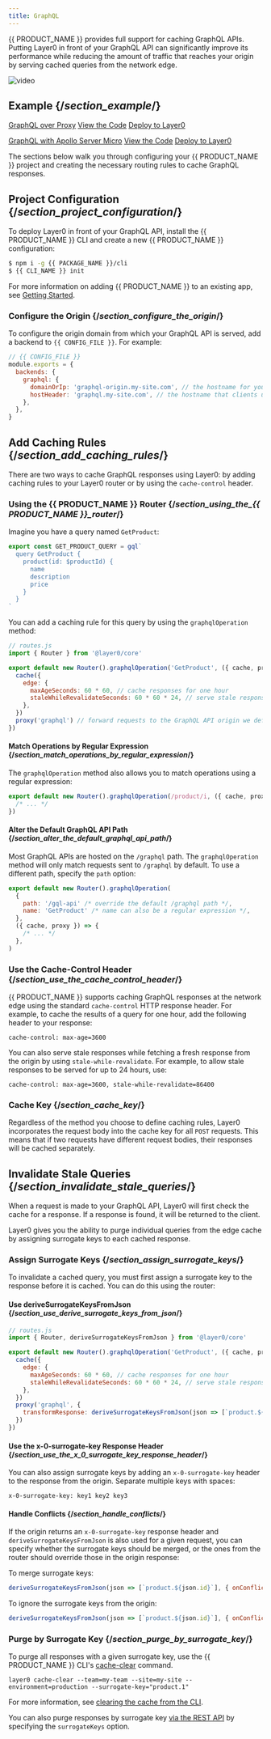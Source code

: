 ```yaml
---
title: GraphQL
---
```


{{ PRODUCT_NAME }} provides full support for caching GraphQL APIs. Putting Layer0 in front of your GraphQL API can significantly improve its performance while reducing the amount of traffic that reaches your origin by serving cached queries from the network edge.

![video](https://youtu.be/GuezGiCj8ec)

## Example {/*section_example*/}

[GraphQL over Proxy](https://layer0-docs-graphql-caching-example-default.layer0-limelight.link?button)
[View the Code](https://github.com/layer0-docs/graphql-caching-example?button)
[Deploy to Layer0](https://app.layer0.co/deploy?button&deploy&repo=https%3A%2F%2Fgithub.com%2Flayer0-docs%2Fgraphql-caching-example)

[GraphQL with Apollo Server Micro](https://layer0-docs-layer0-next-graphql-example-default.layer0-limelight.link?button)
[View the Code](https://github.com/layer0-docs/layer0-nextjs-graphql-example?button)
[Deploy to Layer0](https://app.layer0.co/deploy?button&deploy&repo=https%3A%2F%2Fgithub.com%2Flayer0-docs%2Flayer0-nextjs-graphql-example)

The sections below walk you through configuring your {{ PRODUCT_NAME }} project and creating the necessary routing rules to cache GraphQL responses.

## Project Configuration {/*section_project_configuration*/}

To deploy Layer0 in front of your GraphQL API, install the {{ PRODUCT_NAME }} CLI and create a new {{ PRODUCT_NAME }} configuration:

```bash
$ npm i -g {{ PACKAGE_NAME }}/cli
$ {{ CLI_NAME }} init
```

For more information on adding {{ PRODUCT_NAME }} to an existing app, see [Getting Started](/guides/getting_started#section_adding_layer0_to_an_existing_app).

### Configure the Origin {/*section_configure_the_origin*/}

To configure the origin domain from which your GraphQL API is served, add a backend to `{{ CONFIG_FILE }}`. For example:

```js
// {{ CONFIG_FILE }}
module.exports = {
  backends: {
    graphql: {
      domainOrIp: 'graphql-origin.my-site.com', // the hostname for your origin graphql server(s)
      hostHeader: 'graphql.my-site.com', // the hostname that clients use to connect to your graphql api
    },
  },
}
```

## Add Caching Rules {/*section_add_caching_rules*/}

There are two ways to cache GraphQL responses using Layer0: by adding caching rules to your Layer0 router or by using the `cache-control` header.

### Using the {{ PRODUCT_NAME }} Router {/*section_using_the_{{ PRODUCT_NAME }}_router*/}

Imagine you have a query named `GetProduct`:

```js
export const GET_PRODUCT_QUERY = gql`
  query GetProduct {
    product(id: $productId) {
      name
      description
      price
    }
  }
`
```

You can add a caching rule for this query by using the `graphqlOperation` method:

```js
// routes.js
import { Router } from '@layer0/core'

export default new Router().graphqlOperation('GetProduct', ({ cache, proxy }) => {
  cache({
    edge: {
      maxAgeSeconds: 60 * 60, // cache responses for one hour
      staleWhileRevalidateSeconds: 60 * 60 * 24, // serve stale responses for up to 24 hours
    },
  })
  proxy('graphql') // forward requests to the GraphQL API origin we defined in layer0.config.js
})
```

#### Match Operations by Regular Expression {/*section_match_operations_by_regular_expression*/}

The `graphqlOperation` method also allows you to match operations using a regular expression:

```js
export default new Router().graphqlOperation(/product/i, ({ cache, proxy }) => {
  /* ... */
})
```

#### Alter the Default GraphQL API Path {/*section_alter_the_default_graphql_api_path*/}

Most GraphQL APIs are hosted on the `/graphql` path. The `graphqlOperation` method will only match requests sent to `/graphql` by default. To use a different path, specify the `path` option:

```js
export default new Router().graphqlOperation(
  {
    path: '/gql-api' /* override the default /graphql path */,
    name: 'GetProduct' /* name can also be a regular expression */,
  },
  ({ cache, proxy }) => {
    /* ... */
  },
)
```

### Use the Cache-Control Header {/*section_use_the_cache_control_header*/}

{{ PRODUCT_NAME }} supports caching GraphQL responses at the network edge using the standard `cache-control` HTTP response header. For example, to cache the results of a query for one hour, add the following header to your response:

```
cache-control: max-age=3600
```

You can also serve stale responses while fetching a fresh response from the origin by using `stale-while-revalidate`. For example, to allow stale responses to be served for up to 24 hours, use:

```
cache-control: max-age=3600, stale-while-revalidate=86400
```

### Cache Key {/*section_cache_key*/}

Regardless of the method you choose to define caching rules, Layer0 incorporates the request body into the cache key for all `POST` requests. This means that if two requests have different request bodies,
their responses will be cached separately.

## Invalidate Stale Queries {/*section_invalidate_stale_queries*/}

When a request is made to your GraphQL API, Layer0 will first check the cache for a response. If a response is found, it will be returned to the client.

Layer0 gives you the ability to purge individual queries from the edge cache by assigning surrogate keys to each cached response.

### Assign Surrogate Keys {/*section_assign_surrogate_keys*/}

To invalidate a cached query, you must first assign a surrogate key to the response before it is cached. You can do this using the router:

#### Use deriveSurrogateKeysFromJson {/*section_use_derive_surrogate_keys_from_json*/}

```js
// routes.js
import { Router, deriveSurrogateKeysFromJson } from '@layer0/core'

export default new Router().graphqlOperation('GetProduct', ({ cache, proxy }) => {
  cache({
    edge: {
      maxAgeSeconds: 60 * 60, // cache responses for one hour
      staleWhileRevalidateSeconds: 60 * 60 * 24, // serve stale responses for up to 24 hours
    },
  })
  proxy('graphql', {
    transformResponse: deriveSurrogateKeysFromJson(json => [`product.${json.id}`]), // <~ Assigns a surrogate key to each response
  })
})
```

#### Use the x-0-surrogate-key Response Header {/*section_use_the_x_0_surrogate_key_response_header*/}

You can also assign surrogate keys by adding an `x-0-surrogate-key` header to the response from the origin. Separate multiple keys with spaces:

```
x-0-surrogate-key: key1 key2 key3
```

#### Handle Conflicts {/*section_handle_conflicts*/}

If the origin returns an `x-0-surrogate-key` response header and `deriveSurrogateKeysFromJson` is also used for a given request, you can specify whether the surrogate keys should be merged, or the ones
from the router should override those in the origin response:

To merge surrogate keys:

```js
deriveSurrogateKeysFromJson(json => [`product.${json.id}`], { onConflict: 'merge' })
```

To ignore the surrogate keys from the origin:

```js
deriveSurrogateKeysFromJson(json => [`product.${json.id}`], { onConflict: 'override' })
```

### Purge by Surrogate Key {/*section_purge_by_surrogate_key*/}

To purge all responses with a given surrogate key, use the {{ PRODUCT_NAME }} CLI's [cache-clear](/guides/cli#section_cache_clear) command.

```
layer0 cache-clear --team=my-team --site=my-site --environment=production --surrogate-key="product.1"
```

For more information, see [clearing the cache from the CLI](/guides/cli#section_cache_clear).

You can also purge responses by surrogate key [via the REST API](/guides/rest_api#section_clear_cache) by specifying the `surrogateKeys` option.
